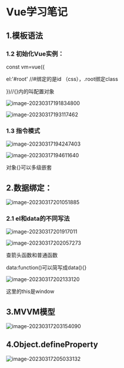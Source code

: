 # Vue学习笔记

## 1.模板语法

### 1.2 初始化Vue实例：

const vm=vue({

el:'#root' //#绑定的是id （css），.root绑定class

})//{}内的叫配置对象

![image-20230317191834800](C:\Users\86156\AppData\Roaming\Typora\typora-user-images\image-20230317191834800.png)



![image-20230317193117462](C:\Users\86156\AppData\Roaming\Typora\typora-user-images\image-20230317193117462.png)

### 1.3 指令模式

![image-20230317194247403](C:\Users\86156\AppData\Roaming\Typora\typora-user-images\image-20230317194247403.png)

![image-20230317194611640](C:\Users\86156\AppData\Roaming\Typora\typora-user-images\image-20230317194611640.png)

对象{}可以多级嵌套

## 2.数据绑定：

![image-20230317201051885](C:\Users\86156\AppData\Roaming\Typora\typora-user-images\image-20230317201051885.png)

### 2.1 el和data的不同写法

![image-20230317201917011](C:\Users\86156\AppData\Roaming\Typora\typora-user-images\image-20230317201917011.png)

![image-20230317202057273](C:\Users\86156\AppData\Roaming\Typora\typora-user-images\image-20230317202057273.png)

<todo> 查箭头函数和普通函数

data:function()可以简写成data(){}

![image-20230317202133120](C:\Users\86156\AppData\Roaming\Typora\typora-user-images\image-20230317202133120.png)

这里的this是window

## 3.MVVM模型

![image-20230317203154090](C:\Users\86156\AppData\Roaming\Typora\typora-user-images\image-20230317203154090.png)

## 4.Object.defineProperty

![image-20230317205033132](C:\Users\86156\AppData\Roaming\Typora\typora-user-images\image-20230317205033132.png)